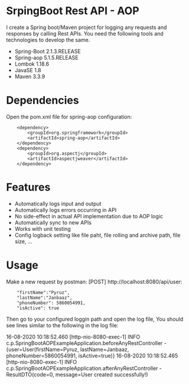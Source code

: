 # SrpingBoot Rest API - AOP

I create a Spring boot/Maven project for logging any requests and responses by calling Rest APIs. You need the following tools and technologies to develop the same.
- Spring-Boot 2.1.3.RELEASE
- Spring-aop 5.1.5.RELEASE
- Lombok 1.18.6
- JavaSE 1.8
- Maven 3.3.9

# Dependencies
Open the pom.xml file for spring-aop configuration:

        <dependency>
            <groupId>org.springframework</groupId>
            <artifactId>spring-aop</artifactId>
        </dependency>
        <dependency>
            <groupId>org.aspectj</groupId>
            <artifactId>aspectjweaver</artifactId>
        </dependency>

# Features

- Automatically logs input and output
- Automatically logs errors occurring in API
- No side-effect in actual API implementation due to AOP logic
- Automatically sync to new APIs
- Works with unit testing
- Config logback setting like file paht, file rolling and archive path, file size, ...


# Usage

Make a new request by postman: [POST] http://localhost:8080/api/user:

        "firstName":"Pyruz",
        "lastName":"Janbaaz",
        "phoneNumber": 5860054991,
        "isActive": true
    
Then go to your configured loggin path and open the log file, You should see lines similar to the following in the log file:

16-08-2020 10:18:52.460 [http-nio-8080-exec-1] INFO  c.p.SpringBootAOPExampleApplication.beforeAnyRestController - {user=User(firstName=Pyruz, lastName=Janbaaz, phoneNumber=5860054991, isActive=true)}
16-08-2020 10:18:52.465 [http-nio-8080-exec-1] INFO  c.p.SpringBootAOPExampleApplication.afterAnyRestController - ResultDTO(code=0, message=User created successfully!)
  

